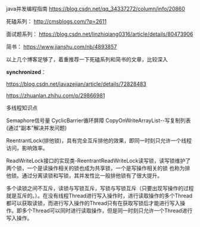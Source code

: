 java并发编程指南 https://blog.csdn.net/qq_34337272/column/info/20860 
 
死磕系列： http://cmsblogs.com/?p=2611 
 
面试题系列： https://blog.csdn.net/linzhiqiang0316/article/details/80473906 
 
简书： https://www.jianshu.com/nb/4893857 
 
以上几个博客足够了，着重推荐一下死磕系列和简书的文章，比较深入

**synchronized**： 

https://blog.csdn.net/javazejian/article/details/72828483

https://zhuanlan.zhihu.com/p/29866981


多线程知识点

Semaphore信号量
CyclicBarrier循环屏障
CopyOnWriteArrayList--写复制列表(通过“副本”解决并发问题)

ReentrantLock(排他锁)，具有完全互斥排他的效果，即同一时刻只允许一个线程访问，影响效率。

ReadWriteLock接口的实现类-ReentrantReadWriteLock读写锁，读写锁维护了两个锁，一个是读操作相关的锁也成为共享锁，一个是写操作相关的锁 也称为排他锁。通过分离读锁和写锁，其并发性比一般排他锁有了很大提升。

多个读锁之间不互斥，读锁与写锁互斥，写锁与写锁互斥（只要出现写操作的过程就是互斥的。）。在没有线程Thread进行写入操作时，进行读取操作的多个Thread都可以获取读锁，而进行写入操作的Thread只有在获取写锁后才能进行写入操作。即多个Thread可以同时进行读取操作，但是同一时刻只允许一个Thread进行写入操作。
